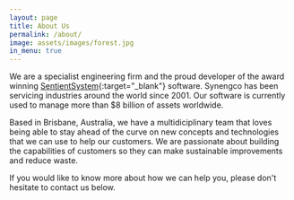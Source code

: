 ```yaml
---
layout: page
title: About Us
permalink: /about/
image: assets/images/forest.jpg
in_menu: true
---
```


We are a specialist engineering firm and the proud developer of the award winning [SentientSystem](http://sentientsystem.com){:target="_blank"} software. Synengco has been servicing industries around the world since 2001. Our software is currently used to manage more than $8 billion of assets worldwide.

Based in Brisbane, Australia, we have a multidiciplinary team that loves being able to stay ahead of the curve on new concepts and technologies that we can use to help our customers. We are passionate about building the capabilities of customers so they can make sustainable improvements and reduce waste.

If you would like to know more about how we can help you, please don't hesitate to contact us below.
